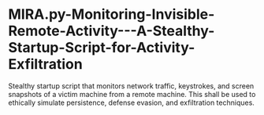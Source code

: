 # MIRA.py-Monitoring-Invisible-Remote-Activity---A-Stealthy-Startup-Script-for-Activity-Exfiltration
Stealthy startup script that monitors network traffic, keystrokes, and screen snapshots of a victim machine from a remote machine. This shall be used to ethically simulate persistence, defense evasion, and exfiltration techniques.
